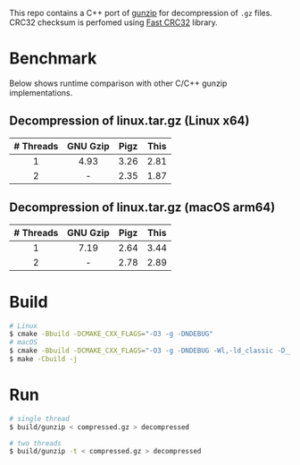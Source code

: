 This repo contains a C++ port of [gunzip](https://github.com/TechHara/gunzip) for decompression of `.gz` files. CRC32 checksum is perfomed using [Fast CRC32](https://create.stephan-brumme.com/crc32/) library.

# Benchmark
Below shows runtime comparison with other C/C++ gunzip implementations.

## Decompression of linux.tar.gz (Linux x64)
|  # Threads | GNU Gzip | Pigz | This |
|:-:|:-:|:-:|:-:|
| 1 | 4.93 | 3.26 | 2.81 |
| 2 | - | 2.35 | 1.87 |

## Decompression of linux.tar.gz (macOS arm64)
|  # Threads | GNU Gzip  | Pigz | This  |
|:-:|:-:|:-:|:-:|
| 1 | 7.19 | 2.64 | 3.44 |
| 2 | - | 2.78 | 2.89 |

# Build
```sh
# Linux
$ cmake -Bbuild -DCMAKE_CXX_FLAGS="-O3 -g -DNDEBUG"
# macOS
$ cmake -Bbuild -DCMAKE_CXX_FLAGS="-O3 -g -DNDEBUG -Wl,-ld_classic -D__BYTE_ORDER=1234" -DCMAKE_CXX_COMPILER=g++-13
$ make -Cbuild -j
```

# Run
```sh
# single thread
$ build/gunzip < compressed.gz > decompressed

# two threads
$ build/gunzip -t < compressed.gz > decompressed
```
